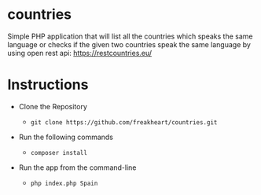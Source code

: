 # countries
Simple PHP application that will list all the countries which speaks the same language or checks if the given two countries speak the same language by using open rest api: https://restcountries.eu/

# Instructions
- Clone the Repository
  - ```git clone https://github.com/freakheart/countries.git```
    
- Run the following commands
  - ```composer install```
  
- Run the app from the command-line  
  - ```php index.php Spain```
